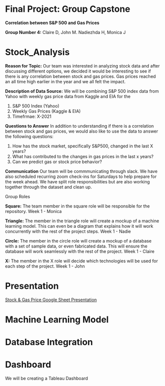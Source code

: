 # Final Project: Group Capstone

**Correlation between S&P 500 and Gas Prices**

**Group Number 4:** Claire D, John M. Nadiezhda H, Monica J

# Stock_Analysis
 
**Reason for Topic:** Our team was interested in analyzing stock data and after discussing different options, we decided it would be interesting to see if there is any correlation between stock and gas prices. Gas prices reached an all time high earlier in the year and we all felt the impact. 

**Description of Data Source:** We will be combining S&P 500 index data from Yahoo with weekly gas price data from Kaggle and EIA for the 

1. S&P 500 Index (Yahoo)
2. Weekly Gas Prices (Kaggle & EIA)
3. Timefrmae: X-2021

**Questions to Answer**
In addition to understanding if there is a correlation between stock and gas prices, we would also like to use the data to answer the following questions:

1. How has the stock market, specifically S&P500, changed in the last X years?
2. What has contributed to the changes in gas prices in the last x years? 
4. Can we predict gas or stock price behavior? 

**Communication**
Our team will be commmunicating through slack. We have also scheduled recurring zoom check-ins for Saturdays to help prepare for the week ahead. We have split role responsibilities but are also working together through the dataset and clean up. 

Group Roles

**Square:** The team member in the square role will be responsible for the repository. Week 1 - Monica

**Triangle:** The member in the triangle role will create a mockup of a machine learning model. This can even be a diagram that explains how it will work concurrently with the rest of the project steps. Week 1 - Nadie

**Circle:** The member in the circle role will create a mockup of a database with a set of sample data, or even fabricated data. This will ensure the database will work seamlessly with the rest of the project. Week 1 - Claire

**X:** The member in the X role will decide which technologies will be used for each step of the project. Week 1 - John

# Presentation 

[Stock & Gas Price Google Sheet Presentation](https://docs.google.com/presentation/d/1g-wiozkn8TRJa1SklJrCTKV2E0PoE5pEpq2GHLDPEtY/edit?usp=sharing)

# Machine Learning Model

# Database Integration

# Dashboard
We will be creating a Tableau Dashboard 

